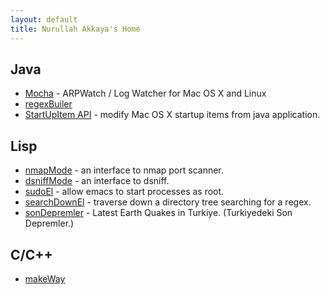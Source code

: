 ```yaml
---
layout: default
title: Nurullah Akkaya's Home
---
```


## Java
 - [Mocha](/mocha.markdown) - ARPWatch / Log Watcher for Mac OS X and Linux
 - [regexBuiler](/regexBuilder.markdown)
 - [StartUpItem API](/startUpItemApi.markdown) - modify Mac OS X startup items from java application.

## Lisp
 - [nmapMode](/nmapMode.markdown)  - an interface to nmap port scanner.
 - [dsniffMode](/dsniffMode.markdown)  - an interface to dsniff.
 - [sudoEl](/sudoEl.markdown) - allow emacs to start processes as root.
 - [searchDownEl](http://github.com/nakkaya/emacs/blob/master/int/searchDown.el) - traverse down a directory tree searching for a regex.
 - [sonDepremler](/sonDepremler/) - Latest Earth Quakes in Turkiye. (Turkiyedeki Son Depremler.)

## C/C++
 - [makeWay](/makeWay.markdown)
